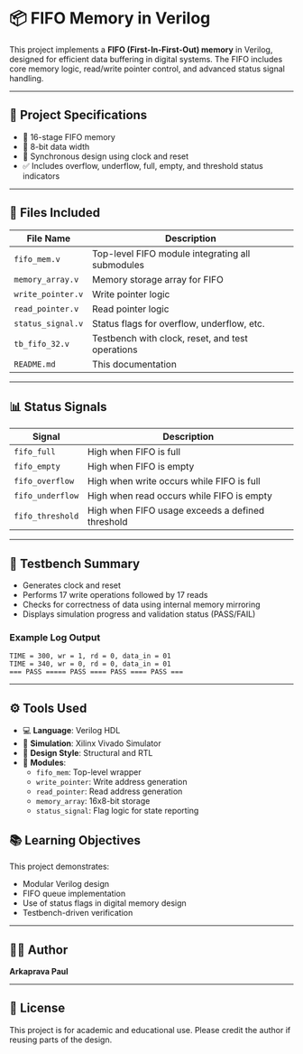 # 📦 FIFO Memory in Verilog

This project implements a **FIFO (First-In-First-Out) memory** in Verilog, designed for efficient data buffering in digital systems. The FIFO includes core memory logic, read/write pointer control, and advanced status signal handling.

---

## 🧠 Project Specifications

- 🔢 16-stage FIFO memory
- 📏 8-bit data width
- 🔄 Synchronous design using clock and reset
- ✅ Includes overflow, underflow, full, empty, and threshold status indicators

---

## 📂 Files Included

| File Name                     | Description                                      |
|------------------------------|--------------------------------------------------|
| `fifo_mem.v`                 | Top-level FIFO module integrating all submodules |
| `memory_array.v`            | Memory storage array for FIFO                    |
| `write_pointer.v`           | Write pointer logic                              |
| `read_pointer.v`            | Read pointer logic                               |
| `status_signal.v`           | Status flags for overflow, underflow, etc.       |
| `tb_fifo_32.v`              | Testbench with clock, reset, and test operations |
| `README.md`                 | This documentation                               |

---

## 📊 Status Signals

| Signal         | Description                                                                 |
|----------------|-----------------------------------------------------------------------------|
| `fifo_full`    | High when FIFO is full                                                      |
| `fifo_empty`   | High when FIFO is empty                                                     |
| `fifo_overflow`| High when write occurs while FIFO is full                                  |
| `fifo_underflow`| High when read occurs while FIFO is empty                                 |
| `fifo_threshold`| High when FIFO usage exceeds a defined threshold                          |

---

## 🧪 Testbench Summary

- Generates clock and reset
- Performs 17 write operations followed by 17 reads
- Checks for correctness of data using internal memory mirroring
- Displays simulation progress and validation status (PASS/FAIL)

### Example Log Output

```text
TIME = 300, wr = 1, rd = 0, data_in = 01
TIME = 340, wr = 0, rd = 0, data_in = 01
=== PASS ===== PASS ==== PASS ==== PASS ===
```

---

## ⚙️ Tools Used

- 💻 **Language**: Verilog HDL
- 🧪 **Simulation**: Xilinx Vivado Simulator
- 🧰 **Design Style**: Structural and RTL
- 📐 **Modules**:
  - `fifo_mem`: Top-level wrapper
  - `write_pointer`: Write address generation
  - `read_pointer`: Read address generation
  - `memory_array`: 16x8-bit storage
  - `status_signal`: Flag logic for state reporting


## 📚 Learning Objectives

This project demonstrates:
- Modular Verilog design
- FIFO queue implementation
- Use of status flags in digital memory design
- Testbench-driven verification

---

## 👨‍💻 Author

**Arkaprava Paul**  


---

## 📝 License

This project is for academic and educational use. Please credit the author if reusing parts of the design.
